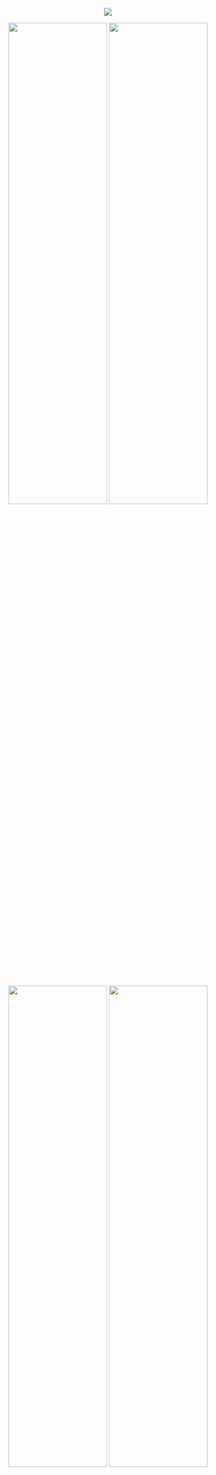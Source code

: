 

<p align="center">
  <img src="https://res.cloudinary.com/dbnq26wqe/image/upload/v1640804253/github/gofinances_dolgdw.png" />
</p>


<p align="center">
  <img width=200px height=50% src="https://res.cloudinary.com/dbnq26wqe/image/upload/v1640804374/github/Screenshot_20211229-152244_gofinances_qoepea.jpg" />
  <img width=200px height=50% src="https://res.cloudinary.com/dbnq26wqe/image/upload/v1640804374/github/Screenshot_20211229-152257_gofinances_rnufff.jpg" />
  <img width=200px height=50% src="https://res.cloudinary.com/dbnq26wqe/image/upload/v1640804373/github/Screenshot_20211229-152310_gofinances_sfsil9.jpg" />
  <img width=200px height=50% src="https://res.cloudinary.com/dbnq26wqe/image/upload/v1640804374/github/Screenshot_20211229-152326_gofinances_liarzg.jpg" />
</p>


# Sobre

Aplicativo de controle financeiro, criado durante o treinamento Ignite da [Rocketseat](https://www.rocketseat.com.br/).
## Features

- Autenticação social
- Cadastro de entrada/saida categorizado
- Gráfico filtrado por mês
- Validação de formulário


## Tecnologias e ferramentas utilizadas
- [Expo](https://expo.io/)
- [React Native](https://reactnative.dev/)
- [Styled Components](https://styled-components.com/)
- [React Navigation](https://reactnavigation.org/)
- [React Hook Form](https://react-hook-form.com/)
- [TypeScript](https://www.typescriptlang.org/)
- [Yup](https://github.com/jquense/yup)

## Layout

Você pode visualizar o layout do projeto [clicando aqui](https://www.figma.com/file/AfYk0yaNEx2ODLr91XbIBO/GoFinances-Ignite?node-id=0%3A1).

